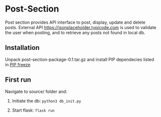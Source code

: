 # Post-Section

Post section provides API interface to post, display, update and delete posts.
External API https://jsonplaceholder.typicode.com is used to validate the user when posting, and to retrieve any posts not found in local db.

## Installation

Unpack post-section-package-0.1.tar.gz and install PIP dependecies listed in [PIP freeze](requirements.txt)

## First run

Navigate to source/ folder and:
1. Initiate the db:
```python3 db_init.py```

2. Start flask:
```flask run```
